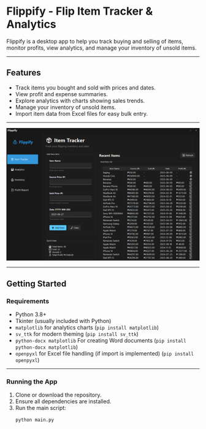 # Flippify - Flip Item Tracker & Analytics

Flippify is a desktop app to help you track buying and selling of items, monitor profits, view analytics, and manage your inventory of unsold items.

---

## Features

- Track items you bought and sold with prices and dates.
- View profit and expense summaries.
- Explore analytics with charts showing sales trends.
- Manage your inventory of unsold items.
- Import item data from Excel files for easy bulk entry.

---
![image alt](https://github.com/y0b1/Flippify/blob/master/image%20(3).png?raw=true)


---

## Getting Started

### Requirements

- Python 3.8+
- Tkinter (usually included with Python)
- `matplotlib` for analytics charts (`pip install matplotlib`)
- `sv_ttk` for modern theming (`pip install sv_ttk`)
- `python-docx matplotlib` For creating Word documents (`pip install python-docx matplotlib`)
- `openpyxl` for Excel file handling (if import is implemented) (`pip install openpyxl`)

---

### Running the App

1. Clone or download the repository.
2. Ensure all dependencies are installed.
3. Run the main script:
   ```bash
   python main.py
